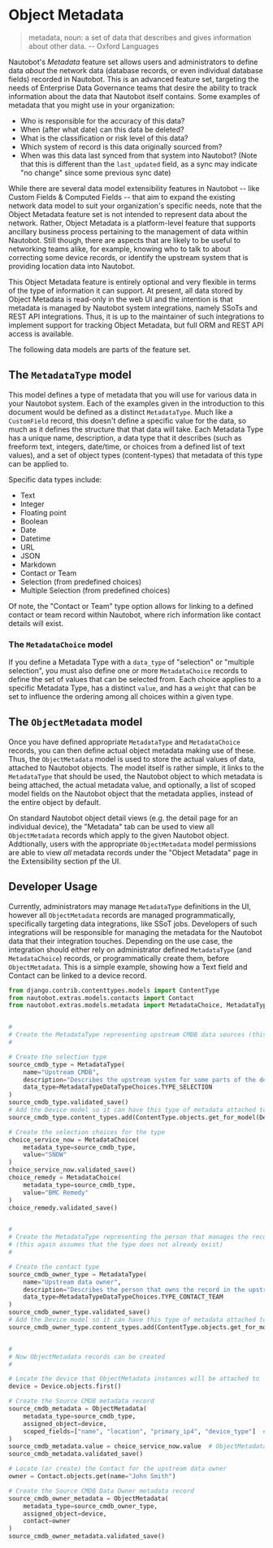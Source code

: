 # Object Metadata

> metadata, noun: a set of data that describes and gives information about other data. -- Oxford Languages

Nautobot's _Metadata_ feature set allows users and administrators to define data _about_ the network data (database records, or even individual database fields) recorded in Nautobot. This is an advanced feature set, targeting the needs of Enterprise Data Governance teams that desire the ability to track information about the data that Nautobot itself contains. Some examples of metadata that you might use in your organization:

* Who is responsible for the accuracy of this data?
* When (after what date) can this data be deleted?
* What is the classification or risk level of this data?
* Which system of record is this data originally sourced from?
* When was this data last synced from that system into Nautobot? (Note that this is different than the `last_updated` field, as a sync may indicate "no change" since some previous sync date)

While there are several data model extensibility features in Nautobot -- like Custom Fields & Computed Fields -- that aim to expand the existing network data model to suit your organization's specific needs, note that the Object Metadata feature set is not intended to represent data about the network. Rather, Object Metadata is a platform-level feature that supports ancillary business process pertaining to the management of data within Nautobot. Still though, there are aspects that are likely to be useful to networking teams alike, for example, knowing who to talk to about correcting some device records, or identify the upstream system that is providing location data into Nautobot.

This Object Metadata feature is entirely optional and very flexible in terms of the type of information it can support. At present, all data stored by Object Metadata is read-only in the web UI and the intention is that metadata is managed by Nautobot system integrations, namely SSoTs and REST API integrations. Thus, it is up to the maintainer of such integrations to implement support for tracking Object Metadata, but full ORM and REST API access is available.

The following data models are parts of the feature set.

## The `MetadataType` model

This model defines a type of metadata that you will use for various data in your Nautobot system. Each of the examples given in the introduction to this document would be defined as a distinct `MetadataType`. Much like a `CustomField` record, this doesn't define a specific value for the data, so much as it defines the structure that that data will take. Each Metadata Type has a unique name, description, a data type that it describes (such as freeform text, integers, date/time, or choices from a defined list of text values), and a set of object types (content-types) that metadata of this type can be applied to.

Specific data types include:

* Text
* Integer
* Floating point
* Boolean
* Date
* Datetime
* URL
* JSON
* Markdown
* Contact or Team
* Selection (from predefined choices)
* Multiple Selection (from predefined choices)

Of note, the "Contact or Team" type option allows for linking to a defined contact or team record within Nautobot, where rich information like contact details will exist.

### The `MetadataChoice` model

If you define a Metadata Type with a `data_type` of "selection" or "multiple selection", you must also define one or more `MetadataChoice` records to define the set of values that can be selected from. Each choice applies to a specific Metadata Type, has a distinct `value`, and has a `weight` that can be set to influence the ordering among all choices within a given type.

## The `ObjectMetadata` model

Once you have defined appropriate `MetadataType` and `MetadataChoice` records, you can then define actual object metadata making use of these. Thus, the `ObjectMetadata` model is used to store the actual values of data, attached to Nautobot objects. The model itself is rather simple, it links to the `MetadataType` that should be used, the Nautobot object to which metadata is being attached, the actual metadata value, and optionally, a list of scoped model fields on the Nautobot object that the metadata applies, instead of the entire object by default.

On standard Nautobot object detail views (e.g. the detail page for an individual device), the "Metadata" tab can be used to view all `ObjectMetadata` records which apply to the given Nautobot object. Addtionally, users with the appropriate `ObjectMetadata` model permissions are able to view _all_ metadata records under the "Object Metadata" page in the Extensibility section pf the UI.

## Developer Usage

Currently, administrators may manage `MetadataType` definitions in the UI, however all `ObjectMetadata` records are managed programmatically, specifically targeting data integrations, like SSoT jobs. Developers of such integrations will be responsible for managing the metadata for the Nautobot data that their integration touches. Depending on the use case, the integration should either rely on administrator defined `MetadataType` (and `MetadataChoice`) records, or programmatically create them, before `ObjectMetadata`. This is a simple example, showing how a Text field and Contact can be linked to a device record.

```python
from django.contrib.contenttypes.models import ContentType
from nautobot.extras.models.contacts import Contact
from nautobot.extras.models.metadata import MetadataChoice, MetadataTypeDataTypeChoices, MetadataType, ObjectMetadata


#
# Create the MetadataType representing upstream CMDB data sources (this assumes the type does not already exist)
#

# Create the selection type
source_cmdb_type = MetadataType(
    name="Upstream CMDB",
    description="Describes the upstream system for some parts of the device inventory data",
    data_type=MetadataTypeDataTypeChoices.TYPE_SELECTION
)
source_cmdb_type.validated_save()
# Add the Device model so it can have this type of metadata attached to it
source_cmdb_type.content_types.add(ContentType.objects.get_for_model(Device))

# Create the selection choices for the type
choice_service_now = MetadataChoice(
    metadata_type=source_cmdb_type,
    value="SNOW"
)
choice_service_now.validated_save()
choice_remedy = MetadataChoice(
    metadata_type=source_cmdb_type,
    value="BMC Remedy"
)
choice_remedy.validated_save()


#
# Create the MetadataType representing the person that manages the record in the upstream CMDB
# (this again assumes that the type does not already exist)
#

# Create the contact type
source_cmdb_owner_type = MetadataType(
    name="Upstream data owner",
    description="Describes the person that owns the record in the upstream CMDB system",
    data_type=MetadataTypeDataTypeChoices.TYPE_CONTACT_TEAM
)
source_cmdb_owner_type.validated_save()
# Add the Device model so it can have this type of metadata attached to it
source_cmdb_owner_type.content_types.add(ContentType.objects.get_for_model(Device))


#
# Now ObjectMetadata records can be created
#

# Locate the device that ObjectMetadata instances will be attached to
device = Device.objects.first()

# Create the Source CMDB metadata record
source_cmdb_metadata = ObjectMetadata(
    metadata_type=source_cmdb_type,
    assigned_object=device,
    scoped_fields=["name", "location", "primary_ip4", "device_type"]  # Only these fields are sourced from the upstream CMDB
)
source_cmdb_metadata.value = choice_service_now.value  # ObjectMetadata data values are always set and retrieved via the `value` property
source_cmdb_metadata.validated_save()

# Locate (or create) the Contact for the upstream data owner
owner = Contact.objects.get(name="John Smith")

# Create the Source CMDB Data Owner metadata record
source_cmdb_owner_metadata = ObjectMetadata(
    metadata_type=source_cmdb_owner_type,
    assigned_object=device,
    contact=owner
)
source_cmdb_owner_metadata.validated_save()
```
